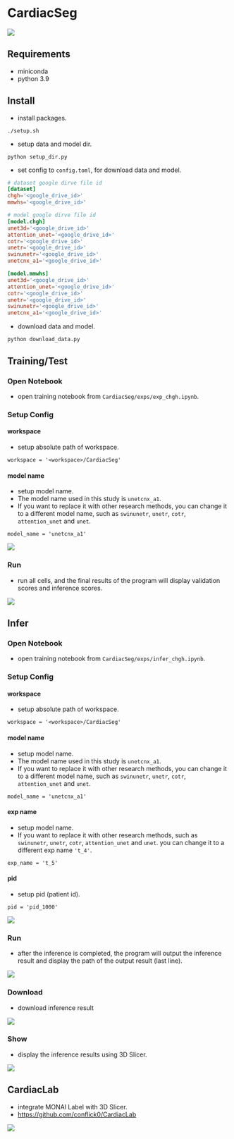 # CardiacSeg
![](images/unetcnx.png)
## Requirements
* miniconda
* python 3.9
## Install
* install packages.
```shell
./setup.sh
```
* setup data and model dir.
```shell
python setup_dir.py
```
* set config to `config.toml`, for download data and model.
```toml
# dataset google dirve file id
[dataset]
chgh='<google_drive_id>'
mmwhs='<google_drive_id>'

# model google dirve file id
[model.chgh]
unet3d='<google_drive_id>'
attention_unet='<google_drive_id>'
cotr='<google_drive_id>'
unetr='<google_drive_id>'
swinunetr='<google_drive_id>'
unetcnx_a1='<google_drive_id>'

[model.mmwhs]
unet3d='<google_drive_id>'
attention_unet='<google_drive_id>'
cotr='<google_drive_id>'
unetr='<google_drive_id>'
swinunetr='<google_drive_id>'
unetcnx_a1='<google_drive_id>'
```
* download data and model.
```shell
python download_data.py
```
## Training/Test
### Open Notebook
* open training notebook from `CardiacSeg/exps/exp_chgh.ipynb`.
### Setup Config
#### workspace
* setup absolute path of workspace.
```
workspace = '<workspace>/CardiacSeg'
```
#### model name
* setup model name.
* The model name used in this study is `unetcnx_a1`. 
* If you want to replace it with other research methods, you can change it to a different model name, such as `swinunetr`, `unetr`, `cotr`, `attention_unet` and `unet`.
```
model_name = 'unetcnx_a1'
```

![](images/train_config.png)

### Run
* run all cells, and the final results of the program will display validation scores and inference scores.

![](images/train_run.png)

## Infer
### Open Notebook
* open training notebook from `CardiacSeg/exps/infer_chgh.ipynb`.
### Setup Config
#### workspace
* setup absolute path of workspace.
```
workspace = '<workspace>/CardiacSeg'
```
#### model name
* setup model name.
* The model name used in this study is `unetcnx_a1`. 
* If you want to replace it with other research methods, you can change it to a different model name, such as `swinunetr`, `unetr`, `cotr`, `attention_unet` and `unet`.
```
model_name = 'unetcnx_a1'
```
#### exp name
* setup model name.
* If you want to replace it with other research methods, such as `swinunetr`, `unetr`, `cotr`, `attention_unet` and `unet`. you can change it to a different exp name `'t_4'`.
```
exp_name = 't_5'
```
#### pid
* setup pid (patient id).
```
pid = 'pid_1000'
```
![](images/infer_config.png)

### Run
* after the inference is completed, the program will output the inference result and display the path of the output result (last line).

![](images/infer_run.png)

### Download
* download inference result

![](images/infer_download.png)

### Show
* display the inference results using 3D Slicer.

![](images/infer_show.png)

## CardiacLab
* integrate MONAI Label with 3D Slicer.
* https://github.com/conflick0/CardiacLab


![](images/cardiaclab.png)

